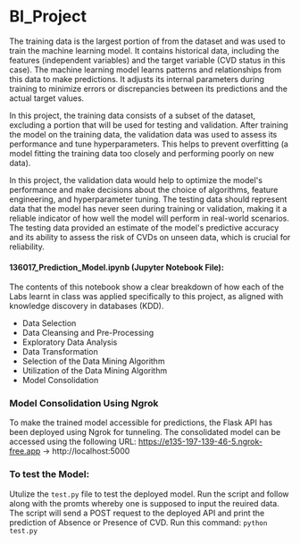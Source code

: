 # BI_Project
The training data is the largest portion of from the dataset and was used to train the machine learning model. It contains historical data, including the features (independent variables) and the target variable (CVD status in this case). The machine learning model learns patterns and relationships from this data to make predictions. It adjusts its internal parameters during training to minimize errors or discrepancies between its predictions and the actual target values.

In this project, the training data consists of a subset of the dataset, excluding a portion that will be used for testing and validation. After training the model on the training data, the validation data was used to assess its performance and tune hyperparameters. This helps to prevent overfitting (a model fitting the training data too closely and performing poorly on new data).

In this project, the validation data would help to optimize the model's performance and make decisions about the choice of algorithms, feature engineering, and hyperparameter tuning. The testing data should represent data that the model has never seen during training or validation, making it a reliable indicator of how well the model will perform in real-world scenarios. The testing data provided an estimate of the model's predictive accuracy and its ability to assess the risk of CVDs on unseen data, which is crucial for reliability.

#### 136017_Prediction_Model.ipynb (Jupyter Notebook File):
The contents of this notebook show a clear breakdown of how each of the Labs learnt in class was applied specifically to this project, as aligned with knowledge discovery in databases (KDD).
* Data Selection
* Data Cleansing and Pre-Processing
* Exploratory Data Analysis
* Data Transformation
* Selection of the Data Mining Algorithm
* Utilization of the Data Mining Algorithm
* Model Consolidation

### Model Consolidation Using Ngrok
To make the trained model accessible for predictions, the Flask API has been deployed using Ngrok for tunneling. The consolidated model can be accessed using the following URL: https://e135-197-139-46-5.ngrok-free.app -> http://localhost:5000

### To test the Model:
Utulize the ```test.py``` file to test the deployed model. Run the script and follow along with the promts whereby one is supposed to input the reuired data. The script will send a POST request to the deployed API and print the prediction of Absence or Presence of CVD.
Run this command:
```python test.py```
